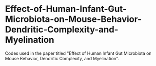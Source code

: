 # Effect-of-Human-Infant-Gut-Microbiota-on-Mouse-Behavior-Dendritic-Complexity-and-Myelination
Codes used in the paper titled "Effect of Human Infant Gut Microbiota on Mouse Behavior, Dendritic Complexity, and Myelination". 
